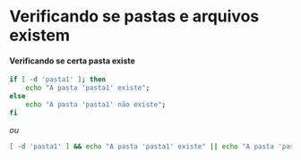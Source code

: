 # Verificando se pastas e arquivos existem

#### Verificando se certa pasta existe

```sh
if [ -d 'pasta1' ]; then
    echo "A pasta 'pasta1' existe";
else
    echo "A pasta 'pasta1' não existe";
fi
```

*ou*

```sh
[ -d 'pasta1' ] && echo "A pasta 'pasta1' existe" || echo "A pasta 'pasta1' não existe"
```
